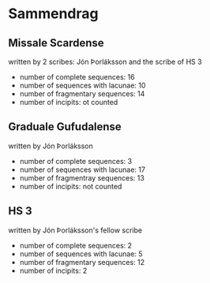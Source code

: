 # Sammendrag

## Missale Scardense
written by 2 scribes: Jón Þorláksson and the scribe of HS 3

- number of complete sequences: 16
- number of sequences with lacunae: 10
- number of fragmentary sequences: 14
- number of incipits: ot counted

## Graduale Gufudalense
written by Jón Þorláksson

- number of complete sequences: 3
- number of sequences with lacunae: 17
- number of fragmentray sequences: 13
- number of incipits: not counted

## HS 3
written by Jón Þorláksson's fellow scribe

- number of complete sequences: 2
- number of sequences with lacunae: 5
- number of fragmentary sequences: 12
- number of incipits: 2
